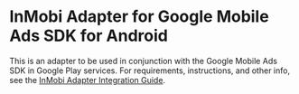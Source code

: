 # InMobi Adapter for Google Mobile Ads SDK for Android

This is an adapter to be used in conjunction with the Google Mobile Ads SDK in
Google Play services. For requirements, instructions, and other info, see the
[InMobi Adapter Integration Guide](https://developers.google.com/admob/android/mediation/inmobi).
